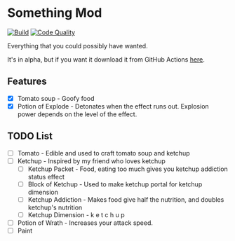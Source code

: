 # Something Mod
[![Build](https://github.com/APie357/Something-Mod/actions/workflows/build.yml/badge.svg)](https://github.com/APie357/Something-Mod/actions/workflows/build.yml)
[![Code Quality](https://github.com/APie357/Something-Mod/actions/workflows/code-quality.yml/badge.svg)](https://github.com/APie357/Something-Mod/actions/workflows/code-quality.yml)

Everything that you could possibly have wanted.

It's in alpha, but if you want it download it from GitHub Actions
[here](https://github.com/APie357/Something-Mod/actions/workflows/build.yml).

## Features
 - [x] Tomato soup - Goofy food
 - [x] Potion of Explode - Detonates when the effect runs out.
       Explosion power depends on the level of the effect.

## TODO List
 - [ ] Tomato - Edible and used to craft tomato soup and ketchup
 - [ ] Ketchup - Inspired by my friend who loves ketchup
    - [ ] Ketchup Packet - Food, eating too much gives you ketchup addiction status effect
    - [ ] Block of Ketchup - Used to make ketchup portal for ketchup dimension
    - [ ] Ketchup Addiction - Makes food give half the nutrition, and doubles ketchup's nutrition
    - [ ] Ketchup Dimension - k e t c h u p
 - [ ] Potion of Wrath - Increases your attack speed.
 - [ ] Paint

